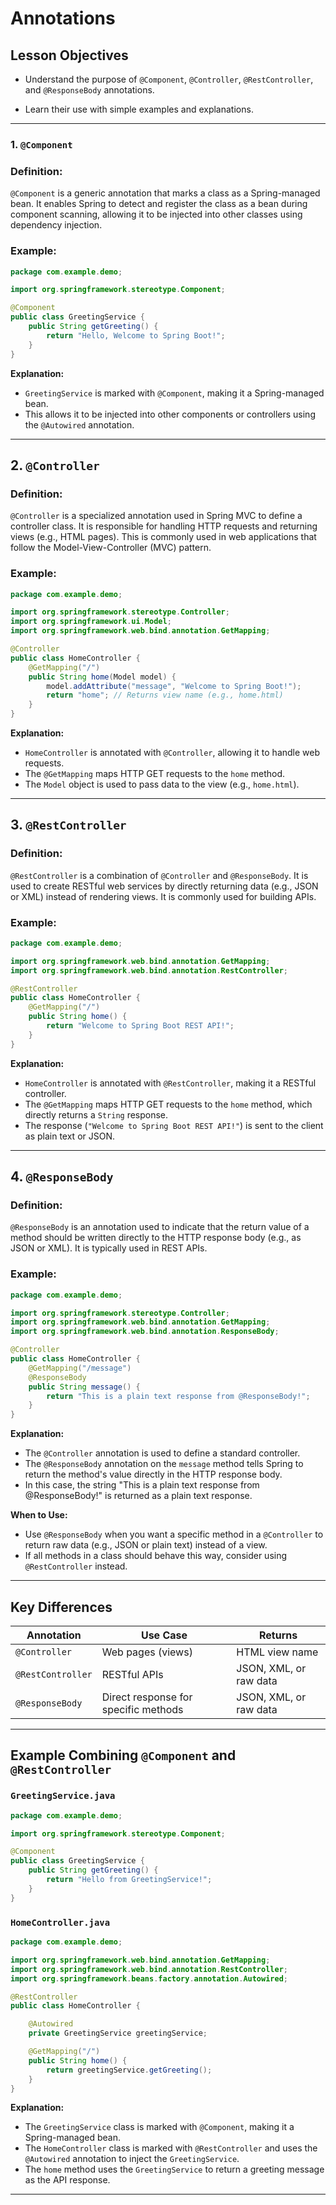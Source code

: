 
# Annotations

## Lesson Objectives


- Understand the purpose of `@Component`, `@Controller`, `@RestController`, and `@ResponseBody` annotations.

- Learn their use with simple examples and explanations.

---


### 1. `@Component`

### Definition:
`@Component` is a generic annotation that marks a class as a Spring-managed bean. It enables Spring to detect and register the class as a bean during component scanning, allowing it to be injected into other classes using dependency injection.

### Example:
```java
package com.example.demo;

import org.springframework.stereotype.Component;

@Component
public class GreetingService {
    public String getGreeting() {
        return "Hello, Welcome to Spring Boot!";
    }
}
```
**Explanation:**
- `GreetingService` is marked with `@Component`, making it a Spring-managed bean.
- This allows it to be injected into other components or controllers using the `@Autowired` annotation.

---

## 2. `@Controller`

### Definition:
`@Controller` is a specialized annotation used in Spring MVC to define a controller class. It is responsible for handling HTTP requests and returning views (e.g., HTML pages). This is commonly used in web applications that follow the Model-View-Controller (MVC) pattern.

### Example:
```java
package com.example.demo;

import org.springframework.stereotype.Controller;
import org.springframework.ui.Model;
import org.springframework.web.bind.annotation.GetMapping;

@Controller
public class HomeController {
    @GetMapping("/")
    public String home(Model model) {
        model.addAttribute("message", "Welcome to Spring Boot!");
        return "home"; // Returns view name (e.g., home.html)
    }
}
```
**Explanation:**
- `HomeController` is annotated with `@Controller`, allowing it to handle web requests.
- The `@GetMapping` maps HTTP GET requests to the `home` method.
- The `Model` object is used to pass data to the view (e.g., `home.html`).

---

## 3. `@RestController`

### Definition:
`@RestController` is a combination of `@Controller` and `@ResponseBody`. It is used to create RESTful web services by directly returning data (e.g., JSON or XML) instead of rendering views. It is commonly used for building APIs.

### Example:
```java
package com.example.demo;

import org.springframework.web.bind.annotation.GetMapping;
import org.springframework.web.bind.annotation.RestController;

@RestController
public class HomeController {
    @GetMapping("/")
    public String home() {
        return "Welcome to Spring Boot REST API!";
    }
}
```
**Explanation:**
- `HomeController` is annotated with `@RestController`, making it a RESTful controller.
- The `@GetMapping` maps HTTP GET requests to the `home` method, which directly returns a `String` response.
- The response (`"Welcome to Spring Boot REST API!"`) is sent to the client as plain text or JSON.

---

## 4. `@ResponseBody`

### Definition:
`@ResponseBody` is an annotation used to indicate that the return value of a method should be written directly to the HTTP response body (e.g., as JSON or XML). It is typically used in REST APIs.

### Example:
```java
package com.example.demo;

import org.springframework.stereotype.Controller;
import org.springframework.web.bind.annotation.GetMapping;
import org.springframework.web.bind.annotation.ResponseBody;

@Controller
public class HomeController {
    @GetMapping("/message")
    @ResponseBody
    public String message() {
        return "This is a plain text response from @ResponseBody!";
    }
}
```
**Explanation:**
- The `@Controller` annotation is used to define a standard controller.
- The `@ResponseBody` annotation on the `message` method tells Spring to return the method's value directly in the HTTP response body.
- In this case, the string "This is a plain text response from @ResponseBody!" is returned as a plain text response.

**When to Use:**
- Use `@ResponseBody` when you want a specific method in a `@Controller` to return raw data (e.g., JSON or plain text) instead of a view.
- If all methods in a class should behave this way, consider using `@RestController` instead.

---

## Key Differences

| Annotation      | Use Case                               | Returns               |
|------------------|----------------------------------------|-----------------------|
| `@Controller`   | Web pages (views)                     | HTML view name        |
| `@RestController`| RESTful APIs                          | JSON, XML, or raw data|
| `@ResponseBody` | Direct response for specific methods   | JSON, XML, or raw data|

---

## Example Combining `@Component` and `@RestController`

### `GreetingService.java`
```java
package com.example.demo;

import org.springframework.stereotype.Component;

@Component
public class GreetingService {
    public String getGreeting() {
        return "Hello from GreetingService!";
    }
}
```

### `HomeController.java`
```java
package com.example.demo;

import org.springframework.web.bind.annotation.GetMapping;
import org.springframework.web.bind.annotation.RestController;
import org.springframework.beans.factory.annotation.Autowired;

@RestController
public class HomeController {

    @Autowired
    private GreetingService greetingService;

    @GetMapping("/")
    public String home() {
        return greetingService.getGreeting();
    }
}
```
**Explanation:**
- The `GreetingService` class is marked with `@Component`, making it a Spring-managed bean.
- The `HomeController` class is marked with `@RestController` and uses the `@Autowired` annotation to inject the `GreetingService`.
- The `home` method uses the `GreetingService` to return a greeting message as the API response.

---

